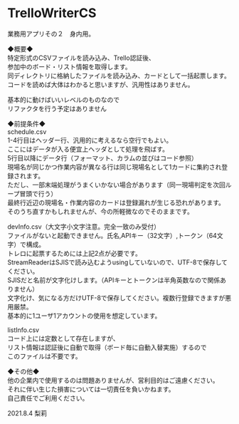 # TrelloWriterCS 
業務用アプリその２　身内用。  

◆概要◆  
特定形式のCSVファイルを読み込み、Trello認証後、  
参加中のボード・リスト情報を取得します。  
同ディレクトリに格納したファイルを読み込み、カードとして一括起票します。  
コードを読めば大体はわかると思いますが、汎用性はありません。  
  
基本的に動けばいいレベルのものなので  
リファクタを行う予定はありません  
  
  
◆前提条件◆  
schedule.csv  
1-4行目はヘッダー行、汎用的に考えるなら空行でもよい。  
ここにはデータが入る便宜上ヘッダとして処理を飛ばす。   
5行目以降にデータ行（フォーマット、カラムの並びはコード参照）  
現場名が同じかつ作業内容が異なる行は同じ現場名として1カードに集約され登録されます。  
ただし、一部末端処理がうまくいかない場合があります（同一現場判定を次回ループ冒頭で行う）  
最終行近辺の現場名・作業内容のカードは登録漏れが生じる恐れがあります。  
そのうち直すかもしれませんが、今の所軽微なのでそのままです。  
  
devInfo.csv（大文字小文字注意。完全一致のみ受付）  
ファイルがないと起動できません。氏名,APIキー（32文字）,トークン（64文字）で構成。  
トレロに起票するためには上記2点が必要です。  
StreamReaderはSJISで読み込むようusingしていないので、UTF-8で保存してください。  
SJISだと名前が文字化けします。（APIキーとトークンは半角英数なので関係ありません）  
文字化け、気になる方だけUTF-8で保存してください。複数行登録できますが悪用厳禁。  
基本的に1ユーザ1アカウントの使用を想定しています。  
  
listInfo.csv  
コード上には定数として存在しますが、  
リスト情報は認証後に自動で取得（ボード毎に自動入替実施）するので  
このファイルは不要です。  
  
◆その他◆  
他の企業内で使用するのは問題ありませんが、営利目的はご遠慮ください。  
それに伴い生じた損害については一切責任を負いかねます。  
自己責任でご利用ください。  

2021.8.4 梨莉 
  

